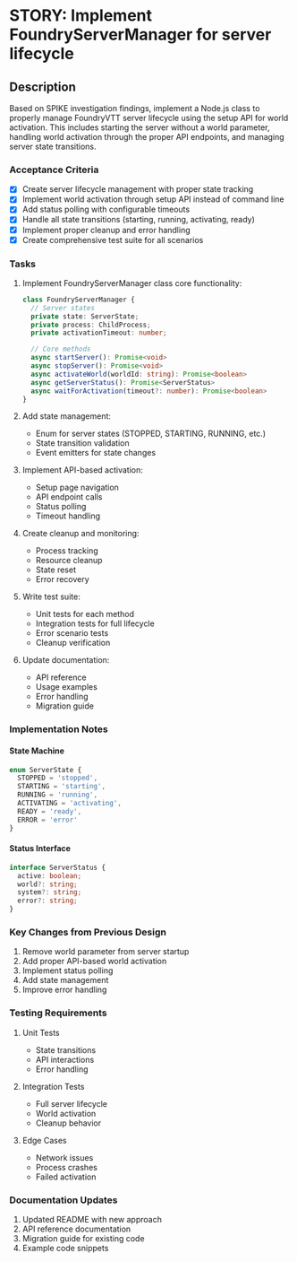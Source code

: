 # STORY: Implement FoundryServerManager for server lifecycle

## Description
Based on SPIKE investigation findings, implement a Node.js class to properly manage FoundryVTT server lifecycle using the setup API for world activation. This includes starting the server without a world parameter, handling world activation through the proper API endpoints, and managing server state transitions.

### Acceptance Criteria
- [x] Create server lifecycle management with proper state tracking
- [x] Implement world activation through setup API instead of command line
- [x] Add status polling with configurable timeouts
- [x] Handle all state transitions (starting, running, activating, ready)
- [x] Implement proper cleanup and error handling
- [x] Create comprehensive test suite for all scenarios

### Tasks
1. Implement FoundryServerManager class core functionality:
   ```typescript
   class FoundryServerManager {
     // Server states
     private state: ServerState;
     private process: ChildProcess;
     private activationTimeout: number;

     // Core methods
     async startServer(): Promise<void>
     async stopServer(): Promise<void>
     async activateWorld(worldId: string): Promise<boolean>
     async getServerStatus(): Promise<ServerStatus>
     async waitForActivation(timeout?: number): Promise<boolean>
   }
   ```

2. Add state management:
   - Enum for server states (STOPPED, STARTING, RUNNING, etc.)
   - State transition validation
   - Event emitters for state changes

3. Implement API-based activation:
   - Setup page navigation
   - API endpoint calls
   - Status polling
   - Timeout handling

4. Create cleanup and monitoring:
   - Process tracking
   - Resource cleanup
   - State reset
   - Error recovery

5. Write test suite:
   - Unit tests for each method
   - Integration tests for full lifecycle
   - Error scenario tests
   - Cleanup verification

6. Update documentation:
   - API reference
   - Usage examples
   - Error handling
   - Migration guide

### Implementation Notes

#### State Machine
```typescript
enum ServerState {
  STOPPED = 'stopped',
  STARTING = 'starting',
  RUNNING = 'running',
  ACTIVATING = 'activating',
  READY = 'ready',
  ERROR = 'error'
}
```

#### Status Interface
```typescript
interface ServerStatus {
  active: boolean;
  world?: string;
  system?: string;
  error?: string;
}
```

### Key Changes from Previous Design
1. Remove world parameter from server startup
2. Add proper API-based world activation
3. Implement status polling
4. Add state management
5. Improve error handling

### Testing Requirements
1. Unit Tests
   - State transitions
   - API interactions
   - Error handling

2. Integration Tests
   - Full server lifecycle
   - World activation
   - Cleanup behavior

3. Edge Cases
   - Network issues
   - Process crashes
   - Failed activation

### Documentation Updates
1. Updated README with new approach
2. API reference documentation
3. Migration guide for existing code
4. Example code snippets
